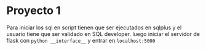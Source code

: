 # Proyecto 1

Para iniciar los sql en script tienen que ser ejecutados en sqlplus 
y el usuario tiene que ser validado en SQL developer. luego iniciar el servidor
de flask con `python __interface__` y entrar en `localhost:5000`